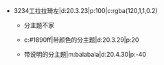 - 3234工拉拉琦左|d:20.3.23|p:100|c:rgba(120,1,1,0.2)
	- 分主题不家
	- c:#1890ff|带颜色的分主题|d:20.3.29|p:20
	
	- 带说明的分主题|m:balabala|d:20.4.30|p:-40
